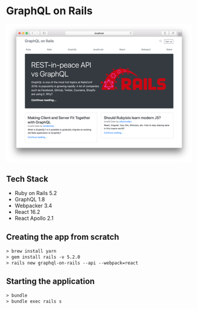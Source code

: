 # GraphQL on Rails

![](./public/screenshot.png)

## Tech Stack

* Ruby on Rails 5.2
* GraphQL 1.8
* Webpacker 3.4
* React 16.2
* React Apollo 2.1

## Creating the app from scratch

    > brew install yarn
    > gem install rails -v 5.2.0
    > rails new graphql-on-rails --api --webpack=react

## Starting the application

```
> bundle
> bundle exec rails s
```
